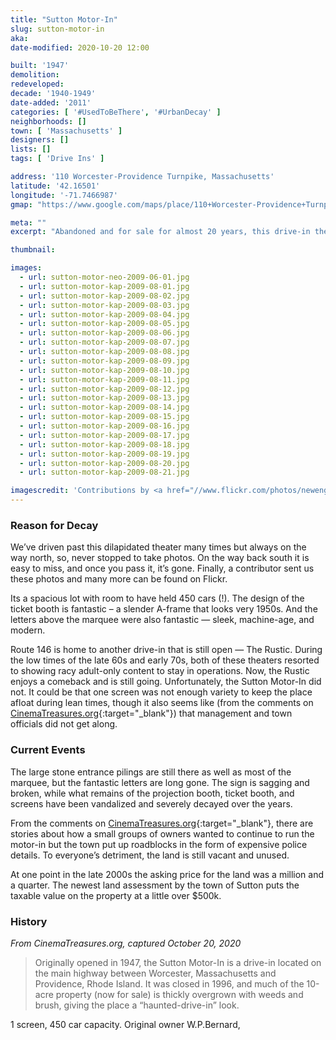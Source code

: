 ```yaml
---
title: "Sutton Motor-In"
slug: sutton-motor-in
aka: 
date-modified: 2020-10-20 12:00

built: '1947'
demolition: 
redeveloped: 
decade: '1940-1949'
date-added: '2011'
categories: [ '#UsedToBeThere', '#UrbanDecay' ]
neighborhoods: []
town: [ 'Massachusetts' ]
designers: []
lists: []
tags: [ 'Drive Ins' ]

address: '110 Worcester-Providence Turnpike, Massachusetts'
latitude: '42.16501'
longitude: '-71.7466987'
gmap: "https://www.google.com/maps/place/110+Worcester-Providence+Turnpike,+Sutton,+MA+01590/@42.16501,-71.7466987,17z/data=!3m1!4b1!4m5!3m4!1s0x89e40fe3d63d7c77:0x4fcb1f913a81ca91!8m2!3d42.16501!4d-71.74451"

meta: ""
excerpt: "Abandoned and for sale for almost 20 years, this drive-in theatre has rot away to almost nothing"

thumbnail: 

images:
  - url: sutton-motor-neo-2009-06-01.jpg
  - url: sutton-motor-kap-2009-08-01.jpg
  - url: sutton-motor-kap-2009-08-02.jpg
  - url: sutton-motor-kap-2009-08-03.jpg
  - url: sutton-motor-kap-2009-08-04.jpg
  - url: sutton-motor-kap-2009-08-05.jpg
  - url: sutton-motor-kap-2009-08-06.jpg
  - url: sutton-motor-kap-2009-08-07.jpg
  - url: sutton-motor-kap-2009-08-08.jpg
  - url: sutton-motor-kap-2009-08-09.jpg
  - url: sutton-motor-kap-2009-08-10.jpg
  - url: sutton-motor-kap-2009-08-11.jpg
  - url: sutton-motor-kap-2009-08-12.jpg
  - url: sutton-motor-kap-2009-08-13.jpg
  - url: sutton-motor-kap-2009-08-14.jpg
  - url: sutton-motor-kap-2009-08-15.jpg
  - url: sutton-motor-kap-2009-08-16.jpg
  - url: sutton-motor-kap-2009-08-17.jpg
  - url: sutton-motor-kap-2009-08-18.jpg
  - url: sutton-motor-kap-2009-08-19.jpg
  - url: sutton-motor-kap-2009-08-20.jpg
  - url: sutton-motor-kap-2009-08-21.jpg

imagescredit: 'Contributions by <a href="//www.flickr.com/photos/newenglandoddities/" target="_blank">New England Oddities</a> and Kerri Ann Pontifice'
---
```


### Reason for Decay

We’ve driven past this dilapidated theater many times but always on the way north, so, never stopped to take photos. On the way back south it is easy to miss, and once you pass it, it’s gone. Finally, a contributor sent us these photos and many more can be found on Flickr.

Its a spacious lot with room to have held 450 cars (!). The design of the ticket booth is fantastic – a slender A-frame that looks very 1950s. And the letters above the marquee were also fantastic — sleek, machine-age, and modern. 

Route 146 is home to another drive-in that is still open — The Rustic. During the low times of the late 60s and early 70s, both of these theaters resorted to showing racy adult-only content to stay in operations. Now, the Rustic enjoys a comeback and is still going. Unfortunately, the Sutton Motor-In did not. It could be that one screen was not enough variety to keep the place afloat during lean times, though it also seems like (from the comments on [CinemaTreasures.org](//cinematreasures.org/theaters/7800){:target="_blank"}) that management and town officials did not get along. 


### Current Events

The large stone entrance pilings are still there as well as most of the marquee, but the fantastic letters are long gone. The sign is sagging and broken, while what remains of the projection booth, ticket booth, and screens have been vandalized and severely decayed over the years. 

From the comments on [CinemaTreasures.org](//cinematreasures.org/theaters/7800){:target="_blank"}, there are stories about how a small groups of owners wanted to continue to run the motor-in but the town put up roadblocks in the form of expensive police details. To everyone’s detriment, the land is still vacant and unused. 

At one point in the late 2000s the asking price for the land was a million and a quarter. The newest land assessment by the town of Sutton puts the taxable value on the property at a little over $500k. 


### History

_From CinemaTreasures.org, captured October 20, 2020_

> Originally opened in 1947, the Sutton Motor-In is a drive-in located on the main highway between Worcester, Massachusetts and Providence, Rhode Island. It was closed in 1996, and much of the 10-acre property (now for sale) is thickly overgrown with weeds and brush, giving the place a “haunted-drive-in” look.

1 screen, 450 car capacity. Original owner W.P.Bernard, 
